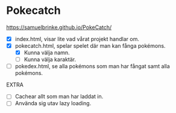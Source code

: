 # Pokecatch

https://samuelbrinke.github.io/PokeCatch/

- [x] index.html, visar lite vad vårat projekt handlar om.
- [x] pokecatch.html, spelar spelet där man kan fånga pokémons.
  - [x] Kunna välja namn.
  - [ ] Kunna välja karaktär. 
- [ ] pokedex.html, se alla pokémons som man har fångat samt alla pokémons.

EXTRA

- [ ] Cachear allt som man har laddat in.
- [ ] Använda sig utav lazy loading.
